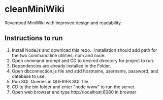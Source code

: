 # cleanMiniWiki
Revamped MiniWiki with improved design and readability.

## Instructions to run
1. Install NodeJs and download this repo.
-Installation should add path for the two command line utilities; npm and node.
2. Open command prompt and CD to desired directory for project to run.
3. Dependencies are already installed in the Folder.
4. Open dbconnection.js file and add hostname, username, password, and database to use. 
5. Run SQL Queries in QUERIES.SQL file.
5. CD to the bin folder and enter "node www" to run the server.
6. Open web browser and type http://localhost:8080 in browser
